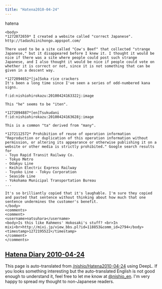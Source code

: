 ```yaml
---
title: "Hatena2010-04-24"
---
```


hatena

```
<body>
*1272072659* I created a website called "correct Japanese".
http://tadashiinihongo.appspot.com/

There used to be a site called "Cow's Beef" that collected "strange Japanese," but it disappeared before I knew it. I thought it would be nice if there was a site where people could post such strange Japanese, and I also thought it would be nice if people could vote on whether it is correct or not, since it is not something that can be given in a descent way.

*1272094652*[ja]Soka rice crackers
It's been a long time since I've seen a series of odd-numbered kana signs.

f:id:nishiohirokazu:20100424163322j:image

This "he" seems to be "iten".

*1272094887*[en]Tsukudani
f:id:nishiohirokazu:20100424163628j:image

This is a common "ta" derived from "many".

*1272112572* Prohibition of reuse of operation information
"Reproduction or duplication of this operation information without permission, or altering its appearance or otherwise publishing it on a website or other media is strictly prohibited." Google search results for
- Toyo Rapid Transit Railway Co.
- Tokyo Metro
- Odakyu Line
- Keihin Electric Express Railway
- Toyoko Line - Tokyu Corporation
- Seaside Line
- Yokohama Municipal Transportation Bureau
...

It's so brilliantly copied that it's laughable. I'm sure they copied and pasted that sentence without thinking about how much that one sentence undermines the customer's benefit.
</body>
<comments>
<comment>
<username>natsuhara</username>
<body>Is this like Rahmens' Hokosaki's stuff? <br>In mixi<br>http://mixi.jp/view_bbs.pl?id=118853&comm_id=2794</body>
<timestamp>1272195522</timestamp>
</comment>
</comments>
```


[Hatena Diary 2010-04-24](https://nishiohirokazu.hatenadiary.org/archive/2010/04/24)
---
This page is auto-translated from [/nishio/Hatena2010-04-24](https://scrapbox.io/nishio/Hatena2010-04-24) using DeepL. If you looks something interesting but the auto-translated English is not good enough to understand it, feel free to let me know at [@nishio_en](https://twitter.com/nishio_en). I'm very happy to spread my thought to non-Japanese readers.